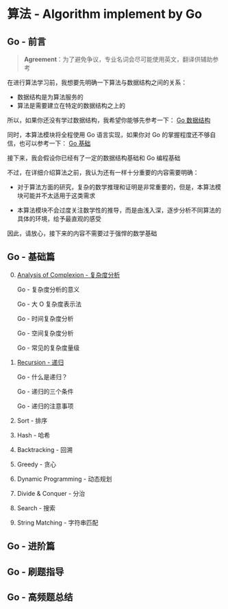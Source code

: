 # 算法 - Algorithm implement by Go

## Go - 前言

> **Agreement**：为了避免争议，专业名词会尽可能使用英文，翻译供辅助参考

在进行算法学习前，我想要先明确一下算法与数据结构之间的关系：

- 数据结构是为算法服务的
- 算法是需要建立在特定的数据结构之上的

所以，如果你还没有学过数据结构，我希望你能够先参考一下：
[Go 数据结构](https://github.com/Superego-CodeEngineer/GoGetit/blob/main/docs/Data-Structure/README.md)

同时，本算法模块将全程使用 Go 语言实现，如果你对 Go 的掌握程度还不够自信，也可以参考一下：
[Go 基础](https://github.com/Superego-CodeEngineer/GoGetit/blob/main/docs/Language/README.md)

接下来，我会假设你已经有了一定的数据结构基础和 Go 编程基础

不过，在详细介绍算法之前，我认为还有一样十分重要的内容需要明确：

- 对于算法方面的研究，复杂的数学推理和证明是非常重要的，但是，本算法模块可能并不太适用于这类需求

- 本算法模块不会过度关注数学性的推导，而是由浅入深，逐步分析不同算法的具体的环境，给予最直观的感受

因此，请放心，接下来的内容不需要过于强悍的数学基础

## Go - 基础篇

0. [Analysis of Complexion - 复杂度分析](basic/00-complexion-analysis.md)

   Go - 复杂度分析的意义

   Go - 大 O 复杂度表示法

   Go - 时间复杂度分析

   Go - 空间复杂度分析

   Go - 常见的复杂度量级

1. [Recursion - 递归](basic/01-recursion.md)

   Go - 什么是递归？

   Go - 递归的三个条件

   Go - 递归的注意事项

2. Sort - 排序

3. Hash - 哈希

4. Backtracking - 回溯

5. Greedy - 贪心

6. Dynamic Programming - 动态规划

7. Divide & Conquer - 分治

8. Search - 搜索

9. String Matching - 字符串匹配

## Go - 进阶篇

## Go - 刷题指导

## Go - 高频题总结
